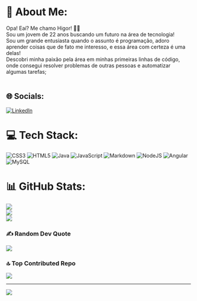 # 💫 About Me:
Opa! Eaí? Me chamo Higor! 👋😎<br>Sou um jovem de 22 anos buscando um futuro na área de tecnologia!<br>Sou um grande entusiasta quando o assunto é programação, adoro aprender coisas que de fato me interesso, e essa área com certeza é uma delas!<br>Descobri minha paixão pela área em minhas primeiras linhas de código, onde consegui resolver problemas de outras pessoas e automatizar algumas tarefas;<br><br>


## 🌐 Socials:
[![LinkedIn](https://img.shields.io/badge/LinkedIn-%230077B5.svg?logo=linkedin&logoColor=white)](https://linkedin.com/in/higormatoos) 

# 💻 Tech Stack:
![CSS3](https://img.shields.io/badge/css3-%231572B6.svg?style=for-the-badge&logo=css3&logoColor=white) ![HTML5](https://img.shields.io/badge/html5-%23E34F26.svg?style=for-the-badge&logo=html5&logoColor=white) ![Java](https://img.shields.io/badge/java-%23ED8B00.svg?style=for-the-badge&logo=openjdk&logoColor=white) ![JavaScript](https://img.shields.io/badge/javascript-%23323330.svg?style=for-the-badge&logo=javascript&logoColor=%23F7DF1E) ![Markdown](https://img.shields.io/badge/markdown-%23000000.svg?style=for-the-badge&logo=markdown&logoColor=white) ![NodeJS](https://img.shields.io/badge/node.js-6DA55F?style=for-the-badge&logo=node.js&logoColor=white) ![Angular](https://img.shields.io/badge/angular-%23DD0031.svg?style=for-the-badge&logo=angular&logoColor=white) ![MySQL](https://img.shields.io/badge/mysql-%2300000f.svg?style=for-the-badge&logo=mysql&logoColor=white)
# 📊 GitHub Stats:
![](https://github-readme-stats.vercel.app/api?username=HigorMatos&theme=dark&hide_border=false&include_all_commits=false&count_private=false)<br/>
![](https://github-readme-streak-stats.herokuapp.com/?user=HigorMatos&theme=dark&hide_border=false)<br/>
![](https://github-readme-stats.vercel.app/api/top-langs/?username=HigorMatos&theme=dark&hide_border=false&include_all_commits=false&count_private=false&layout=compact)

### ✍️ Random Dev Quote
![](https://quotes-github-readme.vercel.app/api?type=horizontal&theme=tokyonight)

### 🔝 Top Contributed Repo
![](https://github-contributor-stats.vercel.app/api?username=HigorMatos&limit=5&theme=tokyonight&combine_all_yearly_contributions=true)


---
[![](https://visitcount.itsvg.in/api?id=HigorMatos&icon=2&color=1)](https://visitcount.itsvg.in)

<!-- Proudly created with GPRM ( https://gprm.itsvg.in ) -->
